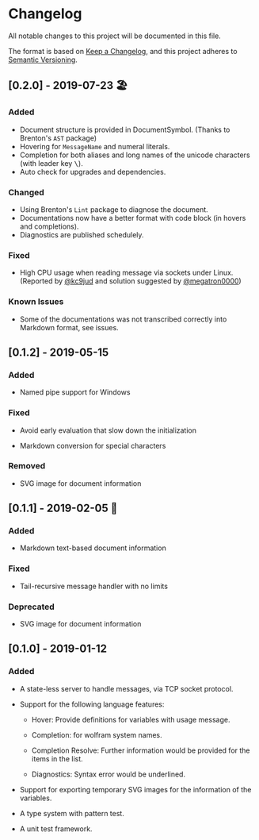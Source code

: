 # Changelog
All notable changes to this project will be documented in this file.

The format is based on [Keep a Changelog](https://keepachangelog.com/en/1.0.0/),
and this project adheres to [Semantic Versioning](https://semver.org/spec/v2.0.0.html).

## [0.2.0] - 2019-07-23 🏖️

### Added

- Document structure is provided in DocumentSymbol. (Thanks to Brenton's `AST` package)
- Hovering for `MessageName` and numeral literals.
- Completion for both aliases and long names of the unicode characters (with leader key <kbd>\\</kbd>).
- Auto check for upgrades and dependencies.

### Changed

- Using Brenton's `Lint` package to diagnose the document.
- Documentations now have a better format with code block (in hovers and completions).
- Diagnostics are published schedulely.

### Fixed

- High CPU usage when reading message via sockets under Linux.  
  (Reported by [@kc9jud](https://github.com/kc9jud) and solution suggested by
  [@megatron0000](https://github.com/megatron0000))

### Known Issues

- Some of the documentations was not transcribed correctly into Markdown format, see issues. 

## [0.1.2] - 2019-05-15

### Added

- Named pipe support for Windows

### Fixed

- Avoid early evaluation that slow down the initialization

- Markdown conversion for special characters

### Removed

- SVG image for document information

## [0.1.1] - 2019-02-05 🧧

### Added

- Markdown text-based document information

### Fixed

- Tail-recursive message handler with no limits

### Deprecated

- SVG image for document information

## [0.1.0] - 2019-01-12

### Added

- A state-less server to handle messages, via TCP socket protocol.

- Support for the following language features:

  - Hover: Provide definitions for variables with usage message.

  - Completion: for wolfram system names.

  - Completion Resolve: Further information would be provided for the items in
    the list.

  - Diagnostics: Syntax error would be underlined.

- Support for exporting temporary SVG images for the information of the variables.

- A type system with pattern test.

- A unit test framework.
